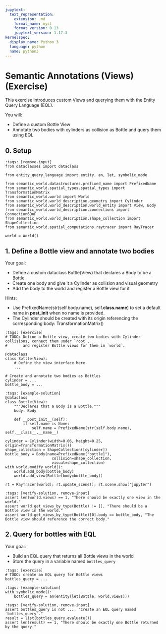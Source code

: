 ```yaml
---
jupytext:
  text_representation:
    extension: .md
    format_name: myst
    format_version: 0.13
    jupytext_version: 1.17.3
kernelspec:
  display_name: Python 3
  language: python
  name: python3
---
```


# Semantic Annotations (Views) (Exercise)

This exercise introduces custom Views and querying them with the Entity Query Language (EQL).

You will:
- Define a custom Bottle View
- Annotate two bodies with cylinders as collision as Bottle and query them using EQL

## 0. Setup

```{code-cell} ipython3
:tags: [remove-input]
from dataclasses import dataclass

from entity_query_language import entity, an, let, symbolic_mode

from semantic_world.datastructures.prefixed_name import PrefixedName
from semantic_world.spatial_types.spatial_types import TransformationMatrix
from semantic_world.world import World
from semantic_world.world_description.geometry import Cylinder
from semantic_world.world_description.world_entity import View, Body
from semantic_world.world_description.connections import Connection6DoF
from semantic_world.world_description.shape_collection import ShapeCollection
from semantic_world.spatial_computations.raytracer import RayTracer

world = World()
```

## 1. Define a Bottle view and annotate two bodies
Your goal:
- Define a custom dataclass Bottle(View) that declares a Body to be a Bottle
- Create one body and give it a Cylinder as collision and visual geometry
- Add the body to the world and register a Bottle view for it

Hints:
- Use PrefixedName(str(self.body.name), self.__class__.__name__) to set a default name in __post_init__ when no name is provided.
- The Cylinder should be created with its origin referencing the corresponding body: TransformationMatrix()

```{code-cell} ipython3
:tags: [exercise]
# TODO: Define a Bottle view, create two bodies with Cylinder collisions, connect them under `root`,
#       and register Bottle views for them in `world`.

@dataclass
class Bottle(View):
    # Define the view interface here
    ...

# Create and annotate two bodies as Bottles
cylinder = ...
bottle_body = ...
```

```{code-cell} ipython3
:tags: [example-solution]
@dataclass
class Bottle(View):
    """Declares that a Body is a Bottle."""
    body: Body

    def __post_init__(self):
        if self.name is None:
            self.name = PrefixedName(str(self.body.name), self.__class__.__name__)

cylinder = Cylinder(width=0.06, height=0.25, origin=TransformationMatrix())
shape_collection = ShapeCollection([cylinder])
bottle_body = Body(name=PrefixedName("bottle1"),
                     collision=shape_collection,
                     visual=shape_collection)
with world.modify_world():
    world.add_body(bottle_body)
    world.add_view(Bottle(body=bottle_body))

rt = RayTracer(world); rt.update_scene(); rt.scene.show("jupyter")
```

```{code-cell} ipython3
:tags: [verify-solution, remove-input]
assert len(world.views) == 1, "There should be exactly one view in the world."
assert world.get_views_by_type(Bottle) != [], "There should be a Bottle view in the world."
assert world.get_views_by_type(Bottle)[0].body == bottle_body, "The Bottle view should reference the correct body."

```

## 2. Query for bottles with EQL
Your goal:
- Build an EQL query that returns all Bottle views in the world
- Store the query in a variable named `bottles_query`

```{code-cell} ipython3
:tags: [exercise]
# TODO: create an EQL query for Bottle views
bottles_query = ...
```

```{code-cell} ipython3
:tags: [example-solution]
with symbolic_mode():
    bottles_query = an(entity(let(Bottle, world.views)))
```

```{code-cell} ipython3
:tags: [verify-solution, remove-input]
assert bottles_query is not ..., "Create an EQL query named `bottles_query`."
result = list(bottles_query.evaluate())
assert len(result) == 1, "There should be exactly one Bottle returned by the query."
```
